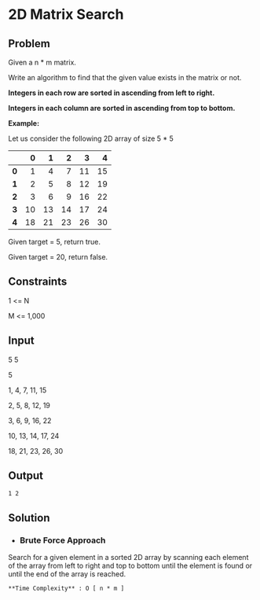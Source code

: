 # 2D Matrix Search

## Problem

Given a n * m matrix.

Write an algorithm to find that the given value exists in the matrix or not.

**Integers in each row are sorted in ascending from left to right.**

**Integers in each column are sorted in ascending from top to bottom.**

**Example:**

Let us consider the following 2D array of size 5 * 5

|    |  0 |  1 |  2 |  3 |  4 |
|----|---:|---:|---:|---:|---:|
|  **0** |  1 |  4 |  7 | 11 | 15 |
|  **1** |  2 |  5 |  8 | 12 | 19 |
|  **2** |  3 |  6 |  9 | 16 | 22 |
|  **3** | 10 | 13 | 14 | 17 | 24 |
|  **4** | 18 | 21 | 23 | 26 | 30 |

Given target = 5, return true.

Given target = 20, return false.

## Constraints

1 <= N

M <= 1,000

## Input

5 5

5

1, 4, 7, 11, 15

2, 5, 8, 12, 19

3, 6, 9, 16, 22

10, 13, 14, 17, 24

18, 21, 23, 26, 30

## Output

`1 2`

## Solution

- ### Brute Force Approach

Search for a given element in a sorted 2D array by scanning each element of the array from left to right and top to bottom until the element is found or until the end of the array is reached.

	**Time Complexity** : O [ n * m ]
